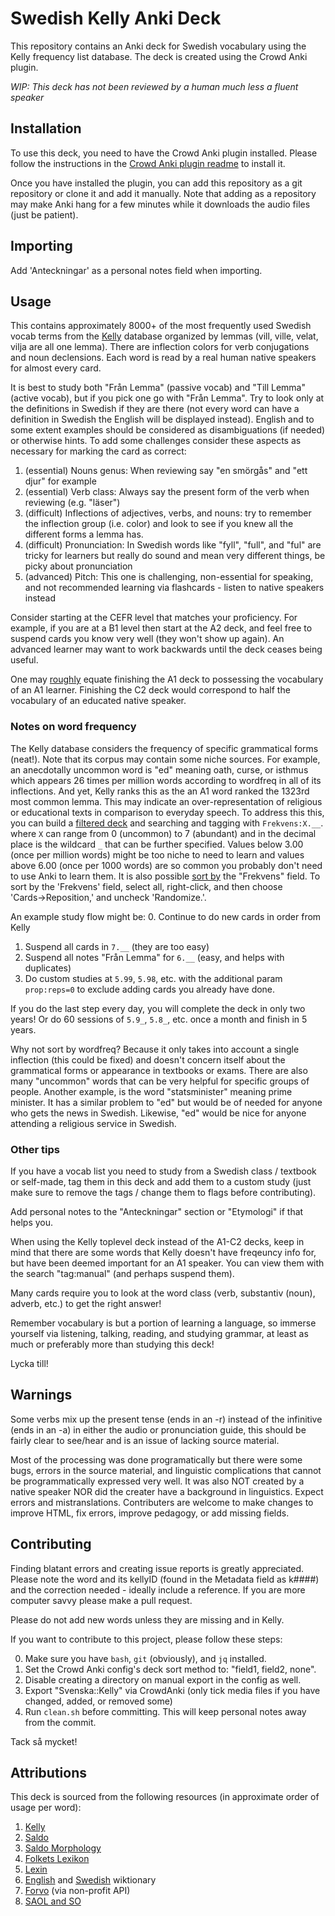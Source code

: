 # Swedish Kelly Anki Deck

This repository contains an Anki deck for Swedish vocabulary using the Kelly frequency list database.
The deck is created using the Crowd Anki plugin.

*WIP: This deck has not been reviewed by a human much less a fluent speaker*

## Installation

To use this deck, you need to have the Crowd Anki plugin installed.
Please follow the instructions in the [Crowd Anki plugin readme](https://github.com/Stvad/CrowdAnki) to install it.

Once you have installed the plugin, you can add this repository as a git repository or clone it and add it manually.
Note that adding as a repository may make Anki hang for a few minutes while it downloads the audio files (just be patient).

## Importing

Add 'Anteckningar' as a personal notes field when importing.

## Usage

This contains approximately 8000+ of the most frequently used Swedish vocab terms from
the [Kelly](https://spraakbanken.gu.se/en/resources/kelly) database
organized by lemmas (vill, ville, velat, vilja are all one lemma).
There are inflection colors for verb conjugations and noun declensions.
Each word is read by a real human native speakers for almost every card.

It is best to study both "Från Lemma" (passive vocab) and "Till Lemma" (active vocab),
but if you pick one go with "Från Lemma".
Try to look only at the definitions in Swedish if they are there
(not every word can have a definition in Swedish the English will be displayed instead).
English and to some extent examples should be considered as disambiguations (if needed) or otherwise hints.
To add some challenges consider these aspects as necessary for marking the card as correct:
1. (essential) Nouns genus: When reviewing say "en smörgås" and "ett djur" for example
2. (essential) Verb class: Always say the present form of the verb when reviewing (e.g. "läser")
4. (difficult) Inflections of adjectives, verbs, and nouns: try to remember the inflection group (i.e. color)
and look to see if you knew all the different forms a lemma has.
3. (difficult) Pronunciation: In Swedish words like "fyll", "full", and "ful"
are tricky for learners but really do sound and mean very different things,
be picky about pronunciation
6. (advanced) Pitch: This one is challenging, non-essential for speaking,
and not recommended learning via flashcards - listen to native speakers instead

Consider starting at the CEFR level that matches your proficiency.
For example, if you are at a B1 level then start at the A2 deck,
and feel free to suspend cards you know very well (they won't show up again).
An advanced learner may want to work backwards until the deck ceases being useful.

One may [roughly](https://languagelearning.stackexchange.com/questions/3061/what-are-estimates-of-vocabulary-size-for-each-cefr-level)
equate finishing the A1 deck to possessing the vocabulary of an A1 learner.
Finishing the C2 deck would correspond to half the vocabulary of an educated native speaker.

### Notes on word frequency

The Kelly database considers the frequency of specific grammatical forms (neat!).
Note that its corpus may contain some niche sources.
For example, an anecdotally uncommon word is "ed" meaning oath, curse, or isthmus
which appears 26 times per million words according to wordfreq
in all of its inflections.
And yet, Kelly ranks this as the an A1 word ranked the 1323rd most common lemma.
This may indicate an over-representation of religious or educational texts
in comparison to everyday speech.
To address this this, you can build a [filtered deck](https://docs.ankiweb.net/filtered-decks.html)
and searching and tagging with `Frekvens:X.__`.
where `X` can range from 0 (uncommon) to 7 (abundant) and
in the decimal place is the wildcard `_`
that can be further specified.
Values below 3.00 (once per million words) might be too niche to need to learn
and values above 6.00 (once per 1000 words) are so common
you probably don't need to use Anki to learn them.
It is also possible [sort by](https://docs.ankiweb.net/editing.html#customizing-fields)
the "Frekvens" field.
To sort by the 'Frekvens' field, select all, right-click, and then choose 'Cards→Reposition,' and uncheck 'Randomize.'.

An example study flow might be:
0. Continue to do new cards in order from Kelly
1. Suspend all cards in `7.__` (they are too easy)
2. Suspend all notes "Från Lemma" for `6.__`
(easy, and helps with duplicates)
3. Do custom studies at `5.99`, `5.98`, etc.
with the additional param `prop:reps=0` to exclude adding cards you already have done.

If you do the last step every day, you will complete the deck in only two years!
Or do 60 sessions of `5.9_`, `5.8_`, etc. once a month
and finish in 5 years.

Why not sort by wordfreq?
Because it only takes into account a single inflection (this could be fixed)
and doesn't concern itself about the grammatical forms or
appearance in textbooks or exams.
There are also many "uncommon" words that can be very helpful
for specific groups of people.
Another example, is the word "statsminister" meaning prime minister.
It has a similar problem to "ed" but would be of needed for anyone
who gets the news in Swedish.
Likewise, "ed" would be nice for anyone attending a religious service in Swedish.

### Other tips

If you have a vocab list you need to study from a Swedish class / textbook or self-made,
tag them in this deck and add them to a custom study (just make sure to remove the tags / change them to flags before contributing).

Add personal notes to the "Anteckningar" section or "Etymologi" if that helps you.

When using the Kelly toplevel deck instead of the A1-C2 decks,
keep in mind that there are some words that Kelly doesn't have freqeuncy info for,
but have been deemed important for an A1 speaker. You can view them with the search "tag:manual" (and perhaps suspend them).

Many cards require you to look at the word class (verb, substantiv (noun), adverb, etc.) to get the right answer!

Remember vocabulary is but a portion of learning a language, so
immerse yourself via
listening, talking, reading, and studying grammar, at least as much or preferably more than studying this deck!

Lycka till!

## Warnings

Some verbs mix up the present tense (ends in an -r) instead of the infinitive (ends in an -a) in either the audio or pronunciation guide,
this should be fairly clear to see/hear and is an issue of lacking source material.

Most of the processing was done programatically but there were some bugs, errors in the source material,
and linguistic complications that cannot be programmatically expressed very well.
It was also NOT created by a native speaker NOR did the creater have a background in linguistics.
Expect errors and mistranslations.
Contributers are welcome to make changes to improve HTML, fix errors, improve pedagogy, or add missing fields.

## Contributing

Finding blatant errors and creating issue reports is greatly appreciated.
Please note the word and its kellyID (found in the Metadata field as k####)
and the correction needed - ideally include a reference. If you are more computer savvy please make a pull request.

Please do not add new words unless they are missing and in Kelly.

If you want to contribute to this project, please follow these steps:

0. Make sure you have `bash`, `git` (obviously), and `jq` installed.
1. Set the Crowd Anki config's deck sort method to: "field1, field2, none".
2. Disable creating a directory on manual export in the config as well.
3. Export "Svenska::Kelly" via CrowdAnki (only tick media files if you have changed, added, or removed some)
4. Run `clean.sh` before committing. This will keep personal notes away from the commit.

Tack så mycket!

## Attributions

This deck is sourced from the following resources (in approximate order of usage per word):
1. [Kelly](https://spraakbanken.gu.se/en/resources/kelly)
4. [Saldo](https://spraakbanken.gu.se/resurser/saldo)
5. [Saldo Morphology](https://spraakbanken.gu.se/resurser/saldom)
2. [Folkets Lexikon](https://folkets-lexikon.csc.kth.se/folkets/)
3. [Lexin](http://lexin.nada.kth.se/lexin/)
6. [English](https://en.wiktionary.org/) and [Swedish](https://sv.wiktionary.org/) wiktionary
7. [Forvo](https://forvo.com/) (via non-profit API)
8. [SAOL and SO](https://svenska.se/)
